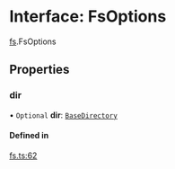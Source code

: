 # Interface: FsOptions

[fs](../modules/fs.md).FsOptions

## Properties

### dir

• `Optional` **dir**: [`BaseDirectory`](../enums/fs.BaseDirectory.md)

#### Defined in

[fs.ts:62](https://github.com/tauri-apps/tauri/blob/2d73b99/tooling/api/src/fs.ts#L62)
